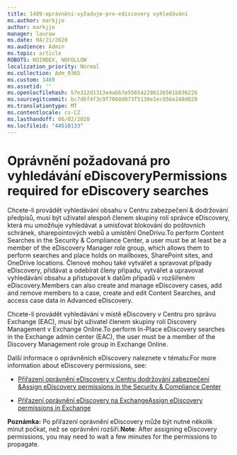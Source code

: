 ```yaml
---
title: 1489-oprávnění-vyžaduje-pro-ediscovery vyhledávání
ms.author: markjjo
author: markjjo
manager: lauraw
ms.date: 04/21/2020
ms.audience: Admin
ms.topic: article
ROBOTS: NOINDEX, NOFOLLOW
localization_priority: Normal
ms.collection: Adm_O365
ms.custom: 1489
ms.assetid: ''
ms.openlocfilehash: 57e312d1313e4abb7e556542286126561b836226
ms.sourcegitcommit: bc7d6f4f3c9f7060d073f5130e1ec856e248d020
ms.translationtype: MT
ms.contentlocale: cs-CZ
ms.lasthandoff: 06/02/2020
ms.locfileid: "44510133"
---
```

# <a name="permissions-required-for-ediscovery-searches"></a><span data-ttu-id="a1d96-102">Oprávnění požadovaná pro vyhledávání eDiscovery</span><span class="sxs-lookup"><span data-stu-id="a1d96-102">Permissions required for eDiscovery searches</span></span>

<span data-ttu-id="a1d96-103">Chcete-li provádět vyhledávání obsahu v Centru zabezpečení & dodržování předpisů, musí být uživatel alespoň členem skupiny rolí správce eDiscovery, která mu umožňuje vyhledávat a umisťovat blokování do poštovních schránek, sharepointových webů a umístění OneDrivu.</span><span class="sxs-lookup"><span data-stu-id="a1d96-103">To perform Content Searches in the Security & Compliance Center, a user must be at least be a member of the eDiscovery Manager role group, which allows them to perform searches and place holds on mailboxes, SharePoint sites, and OneDrive locations.</span></span> <span data-ttu-id="a1d96-104">Členové mohou také vytvářet a spravovat případy eDiscovery, přidávat a odebírat členy případu, vytvářet a upravovat vyhledávání obsahu a přistupovat k datům případů v rozšířeném eDiscovery.</span><span class="sxs-lookup"><span data-stu-id="a1d96-104">Members can also create and manage eDiscovery cases, add and remove members to a case, create and edit Content Searches, and access case data in Advanced eDiscovery.</span></span>

<span data-ttu-id="a1d96-105">Chcete-li provádět vyhledávání v místě eDiscovery v Centru pro správu Exchange (EAC), musí být uživatel členem skupiny rolí Discovery Management v Exchange Online.</span><span class="sxs-lookup"><span data-stu-id="a1d96-105">To perform In-Place eDiscovery searches in the Exchange admin center (EAC), the user must be a member of the Discovery Management role group in Exchange Online.</span></span>

<span data-ttu-id="a1d96-106">Další informace o oprávněních eDiscovery naleznete v tématu:</span><span class="sxs-lookup"><span data-stu-id="a1d96-106">For more information about eDiscovery permissions, see:</span></span> 

- [<span data-ttu-id="a1d96-107">Přiřazení oprávnění eDiscovery v Centru dodržování zabezpečení &</span><span class="sxs-lookup"><span data-stu-id="a1d96-107">Assign eDiscovery permissions in the Security & Compliance Center</span></span>](https://docs.microsoft.com/microsoft-365/compliance/assign-ediscovery-permissions)

- [<span data-ttu-id="a1d96-108">Přiřazení oprávnění eDiscovery na Exchange</span><span class="sxs-lookup"><span data-stu-id="a1d96-108">Assign eDiscovery permissions in Exchange</span></span>](https://docs.microsoft.com/exchange/security-and-compliance/in-place-ediscovery/assign-ediscovery-permissions)

<span data-ttu-id="a1d96-109">**Poznámka:** Po přiřazení oprávnění eDiscovery může být nutné několik minut počkat, než se oprávnění rozšíří.</span><span class="sxs-lookup"><span data-stu-id="a1d96-109">**Note**: After assigning eDiscovery permissions, you may need to wait a few minutes for the permissions to propagate.</span></span>
